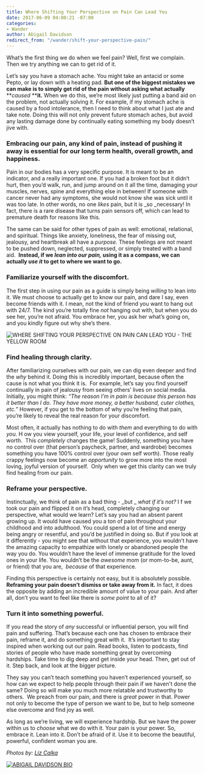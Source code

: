 ```yaml
---
title: Where Shifting Your Perspective on Pain Can Lead You
date: 2017-06-09 04:00:21 -07:00
categories:
- Wander
author: Abigail Davidson
redirect_from: "/wander/shift-your-perspective-pain/"
---
```


What’s the first thing we do when we feel pain? Well, first we complain. Then we try anything we can to get rid of it.

Let’s say you have a stomach ache. You might take an antacid or some Pepto, or lay down with a heating pad. **But one of the biggest mistakes we can make is to simply get rid of the pain without asking what actually** **_caused_ ****it.** When we do this, we’re most likely just putting a band aid on the problem, not actually solving it. For example, if my stomach ache is caused by a food intolerance, then I need to think about what I just ate and take note. Doing this will not only prevent future stomach aches, but avoid any lasting damage done by continually eating something my body doesn’t jive with.

### **Embracing our pain, any kind of pain, instead of pushing it away is essential for our long term health, overall growth, and happiness.**

Pain in our bodies has a very specific purpose. It is meant to be an indicator, and a really important one. If you had a broken foot but it didn’t hurt, then you’d walk, run, and jump around on it all the time, damaging your muscles, nerves, spine and everything else in between! If someone with cancer never had any symptoms, she would not know she was sick until it was too late. In other words, no one _likes_ pain, but it is _so _necessary! In fact, there is a rare disease that turns pain sensors off, which can lead to premature death for reasons like this.

The same can be said for other types of pain as well: emotional, relational, and spiritual. Things like anxiety, loneliness, the fear of missing out, jealousy, and heartbreak all have a _purpose._ These feelings are not meant to be pushed down, neglected, suppressed, or simply treated with a band aid.  **Instead, if we _lean into our pain,_ using it as a compass, we can actually _use it_ to get to where we want to go.**

### **Familiarize yourself with the discomfort.**

The first step in using our pain as a guide is simply being _willing_ to lean into it. We must choose to actually get to know our pain, and dare I say, even become friends with it. I mean, not the kind of friend you want to hang out with 24/7\. The kind you’re totally fine _not_ hanging out with, but when you do see her, you’re not afraid. You embrace her, you ask her what’s going on, and you kindly figure out why she’s there.

![WHERE SHIFTING YOUR PERSPECTIVE ON PAIN CAN LEAD YOU - THE YELLOW ROOM](https://yellow-blog-images.imgix.net/2017/06/1T5A1010_v2.jpg "WHERE SHIFTING YOUR PERSPECTIVE ON PAIN CAN LEAD YOU - THE YELLOW ROOM")

### **Find healing through clarity.**

After familiarizing ourselves with our pain, we can dig even deeper and find the _why_ behind it. Doing this is incredibly important, because often the cause is not what you think it is.  For example, let’s say you find yourself continually in pain of jealousy from seeing others’ lives on social media. Initially, you might think: _“The reason I’m in pain is because this person has it better than I do. They have more money, a better husband, cuter clothes, etc.”_ However, if you get to the bottom of why you’re feeling that pain, you’re likely to reveal the real reason for your discomfort.

Most often, it actually has nothing to do with _them_ and everything to do with _you._ H ow you view yourself, your life, your level of confidence, and self worth.  This _completely_ changes the game! Suddenly, something you have no control over (that person’s paycheck, partner, and wardrobe) becomes something you have 100% control over (your own self worth). Those really crappy feelings now become an _opportunity_ to grow more into the most loving, joyful version of yourself.  Only when we get this clarity can we truly find healing from our pain.

### **Reframe your perspective.**

Instinctually, we think of pain as a bad thing - _but _ _what if it’s not?_ I f we took our pain and flipped it on it’s head, completely changing our perspective, what would we learn? Let’s say you had an absent parent growing up. It would have caused you a ton of pain throughout your childhood and into adulthood. You could spend a lot of time and energy being angry or resentful, and you’d be justified in doing so. But if you look at it differently - you might see that without that experience, you wouldn’t have the amazing capacity to empathize with lonely or abandoned people the way you do. You wouldn’t have the level of immense gratitude for the loved ones in your life. You wouldn’t be the _awesome_ mom (or mom-to-be, aunt, or friend) that you are,  _because_ of that experience.

Finding this perspective is certainly not easy, but it is absolutely possible. **Reframing your pain doesn’t dismiss or take away from it.** In fact, it does the opposite by adding an incredible amount of value to your pain. And after all, don’t you want to feel like there is _some point_ to all of it?

### **Turn it into something powerful.**

If you read the story of _any_ successful or influential person, you will find pain and suffering. That’s because each one has chosen to embrace their pain, reframe it, and do something great with it.  It’s important to stay inspired when working out our pain. Read books, listen to podcasts, find stories of people who have made something great by overcoming hardships. Take time to dig deep and get inside your head. Then, get out of it. Step back, and look at the bigger picture. 

They say you can’t teach something you haven’t experienced yourself, so how can we expect to help people through their pain if we haven't done the same? Doing so will make you much more relatable and trustworthy to others.  We preach from our pain, and there is _great_ power in that. Power not only to become the type of person we want to be, but to help someone else overcome and find joy as well.

As long as we’re living, we will experience hardship. But we have the power within us to _choose_ what we do with it. Your pain is your power. So, embrace it. Lean into it. Don’t be afraid of it. Use it to become the beautiful, powerful, confident woman you are.

_Photos by: [Liz Calka](https://www.lizcalka.photo/)_

[![ABIGAIL DAVIDSON BIO](https://yellow-blog-images.imgix.net/2017/06/ABIGAIL-DAVIDSON-BIO.jpg)](https://www.theschoolofwellbeing.com/)
